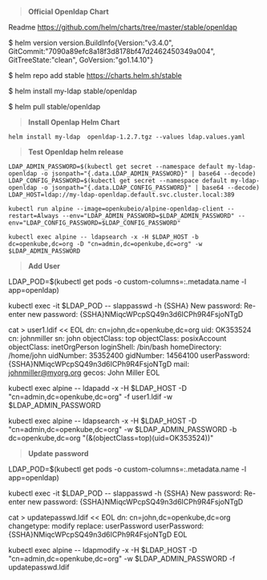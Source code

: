 > **Official Openldap Chart**

Readme https://github.com/helm/charts/tree/master/stable/openldap

$ helm version
version.BuildInfo{Version:"v3.4.0", GitCommit:"7090a89efc8a18f3d8178bf47d2462450349a004", GitTreeState:"clean", GoVersion:"go1.14.10"}

$ helm repo add stable  https://charts.helm.sh/stable

$ helm install my-ldap  stable/openldap 

$ helm pull stable/openldap

> **Install Openlap Helm Chart**
```
helm install my-ldap  openldap-1.2.7.tgz --values ldap.values.yaml
```

> **Test Openldap helm release**
```
LDAP_ADMIN_PASSWORD=$(kubectl get secret --namespace default my-ldap-openldap -o jsonpath="{.data.LDAP_ADMIN_PASSWORD}" | base64 --decode)
LDAP_CONFIG_PASSWORD=$(kubectl get secret --namespace default my-ldap-openldap -o jsonpath="{.data.LDAP_CONFIG_PASSWORD}" | base64 --decode)
LDAP_HOST=ldap://my-ldap-openldap.default.svc.cluster.local:389

kubectl run alpine --image=openkubeio/alpine-openldap-client --restart=Always --env="LDAP_ADMIN_PASSWORD=$LDAP_ADMIN_PASSWORD" --env="LDAP_CONFIG_PASSWORD=$LDAP_CONFIG_PASSWORD"

kubectl exec alpine -- ldapsearch -x -H $LDAP_HOST -b dc=openkube,dc=org -D "cn=admin,dc=openkube,dc=org" -w $LDAP_ADMIN_PASSWORD
```

> **Add User**

LDAP_POD=$(kubectl get pods -o custom-columns=:.metadata.name -l app=openldap)

kubectl exec -it $LDAP_POD -- slappasswd -h {SSHA}
New password:
Re-enter new password:
{SSHA}NMiqcWPcpSQ49n3d6ICPh9R4FsjoNTgD


cat > user1.ldif << EOL
dn: cn=john,dc=openkube,dc=org
uid: OK353524
cn: johnmiller
sn: john
objectClass: top
objectClass: posixAccount
objectClass: inetOrgPerson
loginShell: /bin/bash
homeDirectory: /home/john
uidNumber: 35352400
gidNumber: 14564100
userPassword: {SSHA}NMiqcWPcpSQ49n3d6ICPh9R4FsjoNTgD
mail: johnmiller@myorg.org
gecos: John Miller
EOL

kubectl exec alpine -- ldapadd -x -H $LDAP_HOST -D "cn=admin,dc=openkube,dc=org" -f user1.ldif -w $LDAP_ADMIN_PASSWORD

kubectl exec alpine -- ldapsearch -x -H $LDAP_HOST -D "cn=admin,dc=openkube,dc=org" -w $LDAP_ADMIN_PASSWORD -b dc=openkube,dc=org "(&(objectClass=top)(uid=OK353524))"

> **Update password**

LDAP_POD=$(kubectl get pods -o custom-columns=:.metadata.name -l app=openldap)

kubectl exec -it $LDAP_POD -- slappasswd -h {SSHA}
New password:
Re-enter new password:
{SSHA}NMiqcWPcpSQ49n3d6ICPh9R4FsjoNTgD


cat > updatepasswd.ldif << EOL
dn: cn=john,dc=openkube,dc=org
changetype: modify
replace: userPassword
userPassword: {SSHA}NMiqcWPcpSQ49n3d6ICPh9R4FsjoNTgD
EOL

kubectl exec alpine -- ldapmodify -x -H $LDAP_HOST -D "cn=admin,dc=openkube,dc=org" -w $LDAP_ADMIN_PASSWORD -f updatepasswd.ldif


